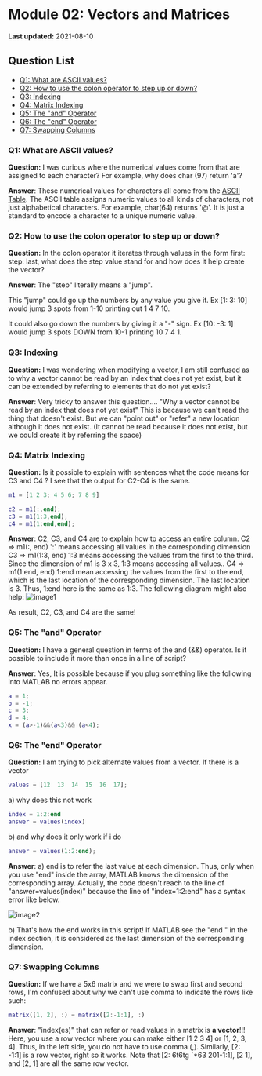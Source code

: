 # Module 02: Vectors and Matrices

**Last updated:** 2021-08-10

## Question List
- [Q1: What are ASCII values?](#Q1)
- [Q2: How to use the colon operator to step up or down?](#Q2)
- [Q3: Indexing](#Q3)
- [Q4: Matrix Indexing](#Q4)
- [Q5: The "and" Operator](#Q5)
- [Q6: The "end" Operator](#Q6)
- [Q7: Swapping Columns](#Q7)

### Q1: What are ASCII values? <a name="Q1"></a> 
**Question:** I was curious where the numerical values come from that are assigned to each character? For example, why does char (97) return 'a'?

**Answer**: These numerical values for characters all come from the [ASCII Table](https://www.rapidtables.com/code/text/ascii-table.html). The ASCII table assigns numeric values to all kinds of characters, not just alphabetical characters. For example, char(64) returns '@'. It is just a standard to encode a character to a unique numeric value.

### Q2: How to use the colon operator to step up or down? <a name="Q2"></a> 
**Question:** In the colon operator it iterates through values in the form first: step: last, what does the step value stand for and how does it help create the vector? 

**Answer**: The "step" literally means a "jump". 

This "jump" could go up the numbers by any value you give it. Ex [1: 3: 10] would jump 3 spots from 1-10 printing out 1 4 7 10. 

It could also go down the numbers by giving it a "-" sign. Ex [10: -3: 1] would jump 3 spots DOWN from 10-1 printing 10 7 4 1. 

### Q3: Indexing <a name="Q3"></a> 
**Question:** I was wondering when modifying a vector, I am still confused as to why a vector cannot be read by an index that does not yet exist, but it can be extended by referring to elements that do not yet exist? 

**Answer**: Very tricky to answer this question.... "Why a vector cannot be read by an index that does not yet exist" This is because we can't read the thing that doesn't exist. But we can "point out" or "refer" a new location although it does not exist. (It cannot be read because it does not exist, but we could create it by referring the space)

### Q4: Matrix Indexing <a name="Q4"></a> 
**Question:** Is it possible to explain with sentences what the code means for C3 and C4 ? I see that the output for C2-C4 is the same. 

```matlab
m1 = [1 2 3; 4 5 6; 7 8 9]

c2 = m1(:,end);
c3 = m1(1:3,end);
c4 = m1(1:end,end);
```

**Answer**: C2, C3, and C4 are to explain how to access an entire column. 
C2  => m1(:, end)  ':' means accessing all values in the corresponding dimension
C3 => m1(1:3, end) 1:3 means accessing the values from the first to the third. Since the dimension of m1 is 3 x 3, 1:3 means accessing all values..
C4 => m1(1:end, end) 1:end mean accessing the values from the first to the end, which is the last location of the corresponding dimension. The last location is 3. Thus, 1:end here is the same as 1:3. The following diagram might also help:
![image1](img/matrixindexing.png)

As result, C2, C3, and C4 are the same!

### Q5: The "and" Operator <a name="Q5"></a> 
**Question:** I have a general question in terms of the and (&&) operator. Is it possible to include it more than once in a line of script?

**Answer**: Yes, It is possible because if you plug something like the following into MATLAB no errors appear.

```matlab
a = 1;
b = -1;
c = 3;
d = 4;
x = (a>-1)&&(a<3)&& (a<4);
```

### Q6: The "end" Operator <a name="Q6"></a> 
**Question:** I am trying to pick alternate values from a vector. If there is a vector

```matlab
values = [12  13  14  15  16  17];
```
a) why does this not work
```matlab
index = 1:2:end
answer = values(index)
```
b) and why does it only work if i do

```matlab
answer = values(1:2:end);
```

**Answer**: a) end is to refer the last value at each dimension. Thus, only when you use "end" inside the array, MATLAB knows the dimension of the corresponding array. Actually, the code doesn't reach to the line of "answer=values(index)" because the line of "index=1:2:end" has a syntax error like below. 

![image2](img/github1.png)

b) That's how the end works in this script! If MATLAB see the "end " in the index section, it is considered as the last dimension of the corresponding dimension.

### Q7: Swapping Columns <a name="Q7"></a> 
**Question:** If we have a 5x6 matrix and we were to swap first and second rows, I'm confused about why we can't use comma to indicate the rows like such:
```matlab
matrix([1, 2], :) = matrix([2:-1:1], :)
```

**Answer**: "index(es)" that can refer or read values in a matrix is **a vector**!!! Here, you use a row vector where you can make either [1 2 3 4] or [1, 2, 3, 4]. Thus, in the left side, you do not have to use comma (,). Similarly, [2: -1:1] is a row vector, right so it works.  Note that [2: 6t6tg `*63
201-1:1], [2 1], and [2, 1] are all the same row vector. 
